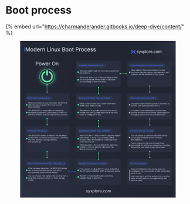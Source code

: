 # Boot process

{% embed url="https://charmanderander.gitbooks.io/deep-dive/content/" %}

<div data-full-width="true">

<figure><img src="../../.gitbook/assets/image.png" alt=""><figcaption></figcaption></figure>

</div>

